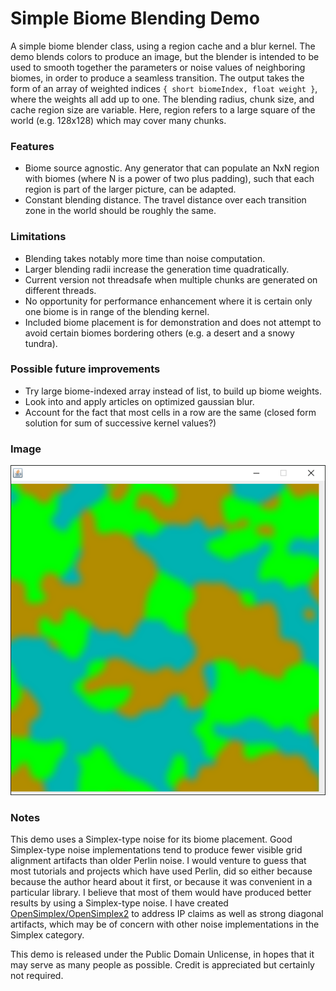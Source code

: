 # Simple Biome Blending Demo

A simple biome blender class, using a region cache and a blur kernel. The demo blends colors to produce an image, but the blender is intended to be used to smooth together the parameters or noise values of neighboring biomes, in order to produce a seamless transition. The output takes the form of an array of weighted indices `{ short biomeIndex, float weight }`, where the weights all add up to one. The blending radius, chunk size, and cache region size are variable. Here, region refers to a large square of the world (e.g. 128x128) which may cover many chunks.

### Features

- Biome source agnostic. Any generator that can populate an NxN region with biomes (where N is a power of two plus padding), such that each region is part of the larger picture, can be adapted.
- Constant blending distance. The travel distance over each transition zone in the world should be roughly the same.

### Limitations

- Blending takes notably more time than noise computation.
- Larger blending radii increase the generation time quadratically.
- Current version not threadsafe when multiple chunks are generated on different threads.
- No opportunity for performance enhancement where it is certain only one biome is in range of the blending kernel.
- Included biome placement is for demonstration and does not attempt to avoid certain biomes bordering others (e.g. a desert and a snowy tundra).

### Possible future improvements

- Try large biome-indexed array instead of list, to build up biome weights.
- Look into and apply articles on optimized gaussian blur.
- Account for the fact that most cells in a row are the same (closed form solution for sum of successive kernel values?)

### Image

![Demo Image](images/demo.png?raw=true)

### Notes

This demo uses a Simplex-type noise for its biome placement. Good Simplex-type noise implementations tend to produce fewer visible grid alignment artifacts than older Perlin noise. I would venture to guess that most tutorials and projects which have used Perlin, did so either because because the author heard about it first, or because it was convenient in a particular library. I believe that most of them would have produced better results by using a Simplex-type noise. I have created [OpenSimplex/OpenSimplex2](https://github.com/KdotJPG/OpenSimplex2) to address IP claims as well as strong diagonal artifacts, which may be of concern with other noise implementations in the Simplex category.

This demo is released under the Public Domain Unlicense, in hopes that it may serve as many people as possible. Credit is appreciated but certainly not required.
